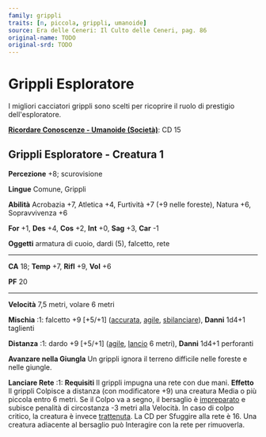 ```yaml
---
family: grippli
traits: [n, piccola, grippli, umanoide]
source: Era delle Ceneri: Il Culto delle Ceneri, pag. 86
original-name: TODO
original-srd: TODO
---
```


# Grippli Esploratore

I migliori cacciatori grippli sono scelti per ricoprire il ruolo di prestigio
dell'esploratore.

**[Ricordare Conoscenze - Umanoide (Società)](/azioni/abilita/ricordare-conoscenze)**:
CD 15

## Grippli Esploratore - Creatura 1

**Percezione** +8; scurovisione

**Lingue** Comune, Grippli

**Abilità** Acrobazia +7, Atletica +4, Furtività +7 (+9 nelle foreste), Natura
+6, Sopravvivenza +6

**For** +1, **Des** +4, **Cos** +2, **Int** +0, **Sag** +3, **Car** -1

**Oggetti** armatura di cuoio, dardi (5), falcetto, rete

---

**CA** 18; **Temp** +7, **Rifl** +9, **Vol** +6

**PF** 20

---

**Velocità** 7,5 metri, volare 6 metri

**Mischia** :1: falcetto +9 \[+5/+1] ([accurata](/tratti/accurata),
[agile](/tratti/agile), [sbilanciare](/tratti/sbilanciare)), **Danni** 1d4+1
taglienti

**Distanza** :1: dardo +9 \[+5/+1] ([agile](/tratti/agile),
[lancio](/tratti/lancio) 6 metri), **Danni** 1d4+1 perforanti

**Avanzare nella Giungla** Un grippli ignora il terreno difficile nelle foreste
e nelle giungle.

**Lanciare Rete** :1: **Requisiti** Il grippli impugna una rete con due mani.
**Effetto** Il grippli Colpisce a distanza (con modificatore +9) una creatura
Media o più piccola entro 6 metri. Se il Colpo va a segno, il bersaglio è
[impreparato](/condizioni/impreparato) e subisce penalità di circostanza -3
metri alla Velocità. In caso di colpo critico, la creatura è invece
[trattenuta](/condizioni/trattenuto). La CD per Sfuggire alla rete è 16. Una
creatura adiacente al bersaglio può Interagire con la rete per rimuoverla.
